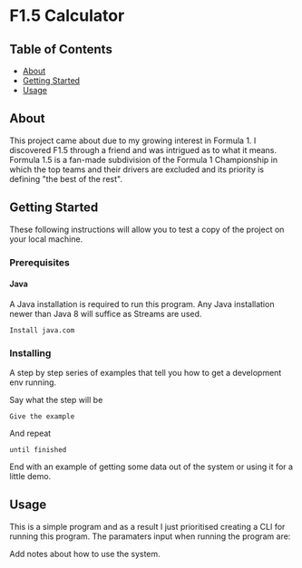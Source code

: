 # F1.5 Calculator

## Table of Contents

- [About](#about)
- [Getting Started](#getting_started)
- [Usage](#usage)
<!-- - [Contributing](../CONTRIBUTING.md) -->

## About <a name = "about"></a>

This project came about due to my growing interest in Formula 1. I discovered F1.5 through a friend and 
was intrigued as to what it means. Formula 1.5 is a fan-made subdivision of the Formula 1 Championship in which
the top teams and their drivers are excluded and its priority is defining "the best of the rest".

## Getting Started <a name = "getting_started"></a>

These following instructions will allow you to test a copy of the project on your local machine.


### Prerequisites

#### Java
A Java installation is required to run this program. Any Java installation newer than Java 8 will suffice as 
Streams are used.

```
Install java.com
```

### Installing

A step by step series of examples that tell you how to get a development env running.

Say what the step will be

```
Give the example
```

And repeat

```
until finished
```

End with an example of getting some data out of the system or using it for a little demo.

## Usage <a name = "usage"></a>

This is a simple program and as a result I just prioritised creating a CLI for running this program. 
The paramaters input when running the program are:

Add notes about how to use the system.
